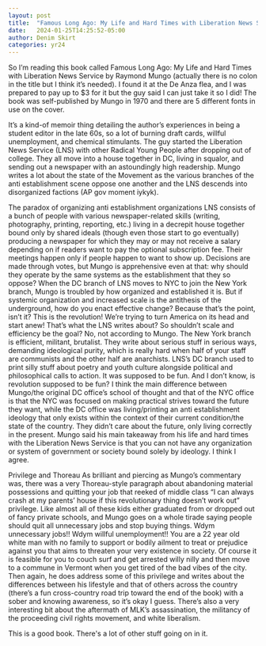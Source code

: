 ```yaml
---
layout: post
title:  "Famous Long Ago: My Life and Hard Times with Liberation News Service by Raymond Mungo"
date:   2024-01-25T14:25:52-05:00
author: Denim Skirt
categories: yr24
---
```


So I’m reading this book called Famous Long Ago: My Life and Hard Times with Liberation News Service by Raymond Mungo (actually there is no colon in the title but I think it’s needed). I found it at the De Anza flea, and I was prepared to pay up to $3 for it but the guy said I can just take it so I did! The book was self-published by Mungo in 1970 and there are 5 different fonts in use on the cover. 

It’s a kind-of memoir thing detailing the author’s experiences in being a student editor in the late 60s, so a lot of burning draft cards, willful unemployment, and chemical stimulants. The guy started the Liberation News Service (LNS) with other Radical Young People after dropping out of college. They all move into a house together in DC, living in squalor, and sending out a newspaper with an astoundingly high readership. Mungo writes a lot about the state of the Movement as the various branches of the anti establishment scene oppose one another and the LNS descends into disorganized factions (AP gov moment iykyk). 

The paradox of organizing anti establishment organizations
LNS consists of a bunch of people with various newspaper-related skills (writing, photography, printing, reporting, etc.) living in a decrepit house together bound only by shared ideals (though even those start to go eventually) producing a newspaper for which they may or may not receive a salary depending on if readers want to pay the optional subscription fee. Their meetings happen only if people happen to want to show up. Decisions are made through votes, but Mungo is apprehensive even at that: why should they operate by the same systems as the establishment that they so oppose? When the DC branch of LNS moves to NYC to join the New York branch, Mungo is troubled by how organized and established it is. But if systemic organization and increased scale is the antithesis of the underground, how do you enact effective change? Because that’s the point, isn’t it? This is the revolution! We’re trying to turn America on its head and start anew! That’s what the LNS writes about? So shouldn’t scale and efficiency be the goal? No, not according to Mungo. The New York branch is efficient, militant, brutalist. They write about serious stuff in serious ways, demanding ideological purity, which is really hard when half of your staff are communists and the other half are anarchists. LNS’s DC branch used to print silly stuff about poetry and youth culture alongside political and philosophical calls to action. It was supposed to be fun. And I don’t know, is revolution supposed to be fun? I think the main difference between Mungo/the original DC office’s school of thought and that of the NYC office is that the NYC was focused on making practical strives toward the future they want, while the DC office was living/printing an anti establishment ideology that only exists within the context of their current condition/the state of the country. They didn’t care about the future, only living correctly in the present. Mungo said his main takeaway from his life and hard times with the Liberation News Service is that you can not have any organization or system of government or society bound solely by ideology. I think I agree.

Privilege and Thoreau 
As brilliant and piercing as Mungo’s commentary was, there was a very Thoreau-style paragraph about abandoning material possessions and quitting your job that reeked of middle class “I can always crash at my parents’ house if this revolutionary thing doesn’t work out” privilege. Like almost all of these kids either graduated from or dropped out of fancy private schools, and Mungo goes on a whole tirade saying people should quit all unnecessary jobs and stop buying things. Wdym unnecessary jobs!! Wdym willful unemployment!! You are a 22 year old white man with no family to support or bodily ailment to treat or prejudice against you that aims to threaten your very existence in society. Of course it is feasible for you to couch surf and get arrested willy nilly and then move to a commune in Vermont when you get tired of the bad vibes of the city. Then again, he does address some of this privilege and writes about the differences between his lifestyle and that of others across the country (there’s a fun cross-country road trip toward the end of the book) with a sober and knowing awareness, so it’s okay I guess. There’s also a very interesting bit about the aftermath of MLK’s assassination, the militancy of the proceeding civil rights movement, and white liberalism. 

This is a good book. There's a lot of other stuff going on in it. 
